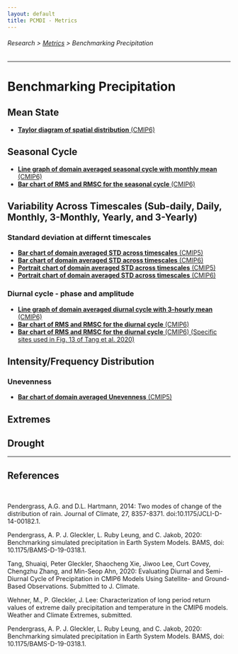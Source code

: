 ```yaml
---
layout: default
title: PCMDI - Metrics
---
```

###### Research > [Metrics][Metrics] > Benchmarking Precipitation
---

# Benchmarking Precipitation

## Mean State

- [**Taylor diagram of spatial distribution** (CMIP6)][TD_MS-1]


## Seasonal Cycle

- [**Line graph of domain averaged seasonal cycle with monthly mean** (CMIP6)][Line_SC-1]
- [**Bar chart of RMS and RMSC for the seasonal cycle** (CMIP6)][Bar_SC-1]

## Variability Across Timescales (Sub-daily, Daily, Monthly, 3-Monthly, Yearly, and 3-Yearly)

### Standard deviation at differnt timescales

- [**Bar chart of domain averaged STD across timescales** (CMIP5)][Bar_VAC-1]
- [**Bar chart of domain averaged STD across timescales** (CMIP6)][Bar_VAC-2]
- [**Portrait chart of domain averaged STD across timescales** (CMIP5)][Port_VAC-1]
- [**Portrait chart of domain averaged STD across timescales** (CMIP6)][Port_VAC-2]


### Diurnal cycle - phase and amplitude

- [**Line graph of domain averaged diurnal cycle with 3-hourly mean** (CMIP6)][bar]
- [**Bar chart of RMS and RMSC for the diurnal cycle** (CMIP6)][bar]
- [**Bar chart of RMS and RMSC for the diurnal cycle** (CMIP6) (Specific sites used in Fig. 13 of Tang et al. 2020)][bar]



## Intensity/Frequency Distribution

### Unevenness

- [**Bar chart of domain averaged Unevenness** (CMIP5)][bar]



## Extremes


## Drought



---

## References
<br/>

Pendergrass, A.G. and D.L. Hartmann, 2014: Two modes of change of the 
distribution of rain. Journal of Climate, 27, 8357-8371. 
doi:10.1175/JCLI-D-14-00182.1.

Pendergrass, A. P. J. Gleckler, L. Ruby Leung, and C. Jakob, 2020: Benchmarking simulated precipitation in Earth System Models. BAMS, doi: 10.1175/BAMS-D-19-0318.1.

Tang, Shuaiqi, Peter Gleckler, Shaocheng Xie, Jiwoo Lee, Curt Covey, Chengzhu Zhang, and Min-Seop Ahn, 2020: Evaluating Diurnal and Semi-Diurnal Cycle of Precipitation in CMIP6 Models Using Satellite- and Ground-Based Observations. Submitted to J. Climate.

Wehner, M., P. Gleckler, J. Lee: Characterization of long period return values of extreme daily precipitation and temperature in the CMIP6 models. Weather and Climate Extremes, submitted.

Pendergrass, A. P. J. Gleckler, L. Ruby Leung, and C. Jakob, 2020: Benchmarking simulated precipitation in Earth System Models. BAMS, doi: 10.1175/BAMS-D-19-0318.1.
<br/>



[ahn2017]: https://doi.org/10.1007/s00382-017-3558-4
[clivarmjo2009]: https://doi.org/10.1175/2008JCLI2731.1
[kim2009]: https://doi.org/10.1175/2009JCLI3063.1
[Madden1971]: https://doi.org/10.1175/1520-0469(1971)028<0702:DOADOI>2.0.CO;2
[Madden1972]: https://doi.org/10.1175/1520-0469(1972)029<1109:DOGSCC>2.0.CO;2
[Madden1994]: https://doi.org/10.1175/1520-0493(1994)122<0814:OOTDTO>2.0.CO;2

[TD_MS-1]: https://pcmdi.llnl.gov/pmp-preliminary-results/interactive_plot/precip/mean_state/TD.pr.clim.ann.cmip6.historical.regrid2.2p5x2p5.png
[Line_SC-1]: https://pcmdi.llnl.gov/pmp-preliminary-results/interactive_plot/precip/seasonal_cycle/pr_annual.cycle_all.loc.mod_interactive.html
[Bar_SC-1]: https://pcmdi.llnl.gov/pmp-preliminary-results/interactive_plot/precip/seasonal_cycle/pr_annual.cycle_rms.bar_all.loc.mod_interactive.html

[Bar_VAC-1]: https://pcmdi.llnl.gov/pmp-preliminary-results/interactive_plot/precip/variability_across_timescales/pr_STD.amean_interactive_regrid.180x90_cmip5.html
[Bar_VAC-2]: https://pcmdi.llnl.gov/pmp-preliminary-results/interactive_plot/precip/variability_across_timescales/pr_STD.amean_interactive_regrid.180x90_cmip6.html
[Port_VAC-1]: https://pcmdi.llnl.gov/pmp-preliminary-results/interactive_plot/precip/variability_across_timescales/pr_STD.amean_portrait_interactive_regrid.180x90_cmip5.html
[Port_VAC-2]: https://pcmdi.llnl.gov/pmp-preliminary-results/interactive_plot/precip/variability_across_timescales/pr_STD.amean_portrait_interactive_regrid.180x90_cmip6.html

[bar]: https://pcmdi.llnl.gov/pmp-preliminary-results/interactive_plot/precip/diurnal/pr_diurnal.cycle_rms.bar_all.loc.mod_interactive.html


[Metrics]:{{site.baseurl}}/research/metrics/

